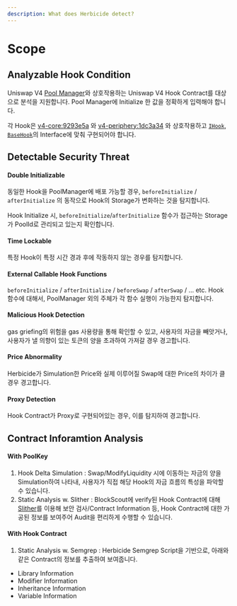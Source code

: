 ```yaml
---
description: What does Herbicide detect?
---
```


# Scope

## Analyzable Hook Condition

Uniswap V4 [Pool Manager](https://github.com/Uniswap/v4-core/blob/9293e5ab1deed87e03c176d8af94b1af19eb3900/src/PoolManager.sol)와 상호작용하는 Uniswap V4 Hook Contract를 대상으로 분석을 지원합니다. Pool Manager에 Initialize 한 값을 정확하게 입력해야 합니다.

각 Hook은 [v4-core:9293e5a](https://github.com/Uniswap/v4-core/tree/9293e5ab1deed87e03c176d8af94b1af19eb3900) 와 [v4-periphery:1dc3a34](https://github.com/Uniswap/v4-periphery/tree/1dc3a344efd901664427d59e41a58364ef0f16ec) 와 상호작용하고 [`IHook`](https://github.com/Uniswap/v4-core/blob/9293e5ab1deed87e03c176d8af94b1af19eb3900/src/interfaces/IHooks.sol), [`BaseHook`](https://github.com/Uniswap/v4-periphery/blob/1dc3a344efd901664427d59e41a58364ef0f16ec/src/base/hooks/BaseHook.sol)의 Interface에 맞춰 구현되어야 합니다.



## Detectable Security Threat

#### Double Initializable

동일한 Hook을 PoolManager에 배포 가능할 경우, `beforeInitialize` / `afterInitialize` 의 동작으로 Hook의 Storage가 변화하는 것을 탐지합니다.&#x20;

Hook Initialize 시, `beforeInitialize`/`afterInitialize` 함수가 접근하는 Storage가 PoolId로 관리되고 있는지 확인합니다.

#### Time Lockable

특정 Hook이 특정 시간 경과 후에 작동하지 않는 경우를 탐지합니다.

#### External Callable Hook Functions

`beforeInitialize` / `afterInitialize` / `beforeSwap` / `afterSwap` / ... etc. Hook 함수에 대해서, PoolManager 외의 주체가 각 함수 실행이 가능한지 탐지합니다.

#### Malicious Hook Detection

gas griefing의 위험을 gas 사용량을 통해 확인할 수 있고, 사용자의 자금을 빼앗거나, 사용자가 낼 의향이 있는 토큰의 양을 초과하여 가져갈 경우 경고합니다.

#### Price Abnormality

Herbicide가 Simulation한 Price와 실제 이루어질 Swap에 대한 Price의 차이가 클 경우 경고합니다.

#### Proxy Detection

Hook Contract가 Proxy로 구현되어있는 경우, 이를 탐지하여 경고합니다.





## Contract Inforamtion Analysis

#### With PoolKey

1. Hook Delta Simulation : Swap/ModifyLiquidity 시에 이동하는 자금의 양을 Simulation하여 나타내, 사용자가 직접 해당 Hook의 자금 흐름의 특성을 파악할 수 있습니다.
2. Static Analysis w. Slither : BlockScout에 verify된 Hook Contract에 대해 [Slither](https://github.com/crytic/slither)를 이용해 보안 검사/Contract Information 등, Hook Contract에 대한 가공된 정보를 보여주어 Audit을 편리하게 수행할 수 있습니다.

#### With Hook Contract

1. Static Analysis w. Semgrep : Herbicide Semgrep Script을 기반으로, 아래와 같은 Contract의 정보를 추출하여 보여줍니다.

* Library Information
* Modifier Information
* Inheritance Information
* Variable Information





